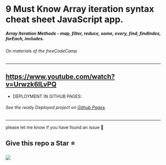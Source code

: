 # 9 Must Know Array iteration syntax cheat sheet JavaScript app.

##### Array Iteration Methods - map, filter, reduce, some, every, find, findIndex, forEach, includes.
###### On materials of the freeCodeCamp 
---
https://www.youtube.com/watch?v=Urwzk6ILvPQ
---
* DEPLOYMENT IN GITHUB PAGES:
###### See the ready Deployed project on [Github Pages](https://hacking-nassa-with-html.github.io/Array_iteration_cheatsheet/).

---
please let me know if you have found an issue :handshake:

####
Give this repo a Star :star:
---

![](https://hacking-nassa-with-html.github.io/Array_iteration_cheatsheet/star.gif)

